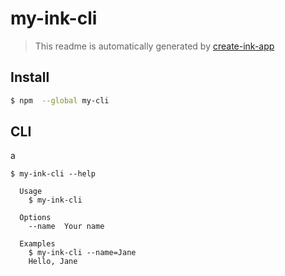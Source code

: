 # my-ink-cli

> This readme is automatically generated by [create-ink-app](https://github.com/vadimdemedes/create-ink-app)

## Install

```bash
$ npm  --global my-cli
```

## CLI
a
```
$ my-ink-cli --help

  Usage
    $ my-ink-cli

  Options
    --name  Your name

  Examples
    $ my-ink-cli --name=Jane
    Hello, Jane
```
